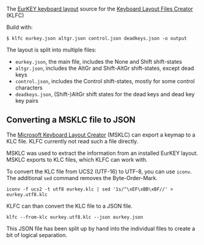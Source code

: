 The [EurKEY keyboard layout](https://eurkey.steffen.bruentjen.eu/start.html)
source for the [Keyboard Layout Files Creator]( https://github.com/39aldo39/klfc) (KLFC)

Build with:

```
$ klfc eurkey.json altgr.json control.json deadkeys.json -o output
```

The layout is split into multiple files:
- `eurkey.json`, the main file, includes the None and Shift shift-states
- `altgr.json`, includes the AltGr and Shift-AltGr shift-states, except dead keys
- `control.json`, includes the Control shift-states, mostly for some control characters
- `deadkeys.json`, (Shift-)AltGr shift states for the dead keys and dead key key pairs


## Converting a MSKLC file to JSON

The [Microsoft Keyboard Layout Creator](https://www.microsoft.com/en-us/download/details.aspx?id=102134) (MSKLC) can export a keymap to a KLC file. KLFC currently not read such a file directly.

MSKLC was used to extract the information from an installed EurKEY layout. MSKLC exports to KLC files, which KLFC can work with.

To convert the KLC file from UCS2 (UTF-16) to UTF-8, you can use `iconv`. The additional `sed` command removes the Byte-Order-Mark.
```
iconv -f ucs2 -t utf8 eurkey.klc | sed '1s/^\xEF\xBB\xBF//' > eurkey.utf8.klc
```

KLFC can than convert the KLC file to a JSON file.
```
klfc --from-klc eurkey.utf8.klc --json eurkey.json
```

This JSON file has been split up by hand into the individual files to create a bit of logical separation.
